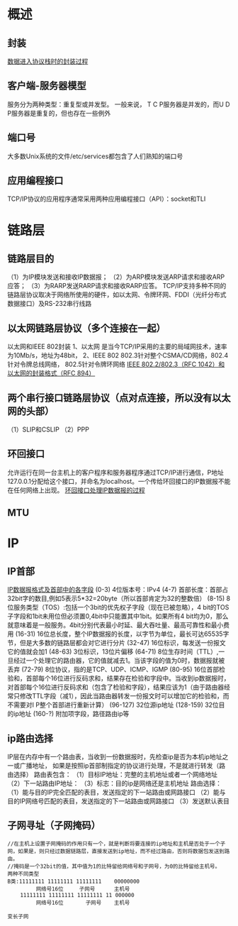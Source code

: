 # 概述
## 封装
[数据进入协议栈时的封装过程](../picture/10.png)
## 客户端-服务器模型
服务分为两种类型：重复型或并发型。
一般来说， T C P服务器是并发的，而U D P服务器是重复的，但也存在一些例外
## 端口号
大多数Unix系统的文件/etc/services都包含了人们熟知的端口号
## 应用编程接口
TCP/IP协议的应用程序通常采用两种应用编程接口（API）：socket和TLI

# 链路层
## 链路层目的
（1）为IP模块发送和接收IP数据报；
（2）为ARP模块发送ARP请求和接收ARP应答；
（3）为RARP发送RARP请求和接收RARP应答。
TCP/IP支持多种不同的链路层协议取决于网络所使用的硬件，如以太网、令牌环网、FDDI（光纤分布式数据接口）及RS-232串行线路

## 以太网链路层协议（多个连接在一起）
以太网和IEEE 802封装
1、以太网
是当今TCP/IP采用的主要的局域网技术，速率为10Mb/s，地址为48bit，
2、IEEE 802
802.3针对整个CSMA/CD网络，802.4针对令牌总线网络， 802.5针对令牌环网络
[IEEE 802.2/802.3（RFC 1042）和以太网的封装格式（RFC 894）](../picture/11.png)

## 两个串行接口链路层协议（点对点连接，所以没有以太网的头部）
（1）SLIP和CSLIP
（2）PPP

## 环回接口
允许运行在同一台主机上的客户程序和服务器程序通过TCP/IP进行通信，P地址127.0.0.1分配给这个接口，并命名为localhost。一个传给环回接口的IP数据报不能在任何网络上出现。
[环回接口处理IP数据报的过程](../picture/12.png)

## MTU

# IP
## IP首部
[IP数据报格式及首部中的各字段](../picture/13.png)
(0-3) 4位版本号：IPv4
(4-7) 首部长度：首部占32bit字的数目,例如5表示5*32=20byte（所以首部肯定为32的整数倍）
(8-15) 8位服务类型（TOS）:包括一个3bit的优先权子字段（现在已被忽略），4 bit的TOS子字段和1bit未用位但必须置0,4bit中只能置其中1bit。如果所有4 bit均为0，那么就意味着是一般服务。4bit分别代表最小时延、最大吞吐量、最高可靠性和最小费用
(16-31) 16位总长度，整个IP数据报的长度，以字节为单位，最长可达65535字节，但是大多数的链路层都会对它进行分片
(32-47) 16位标识，每发送一份报文它的值就会加1
(48-63) 3位标识，13位片偏移
(64-71) 8位生存时间（TTL）,一旦经过一个处理它的路由器，它的值就减去1。当该字段的值为0时，数据报就被丢弃
(72-79) 8位协议，指的是TCP、UDP、ICMP、IGMP
(80-95) 16位首部检验和，首部每个16位进行反码求和，结果存在检验和字段中。当收到ip数据报时，对首部每个16位进行反码求和（包含了检验和字段），结果应该为1（由于路由器经常只修改TTL字段（减1），因此当路由器转发一份报文时可以增加它的检验和，而不需要对I P整个首部进行重新计算）
(96-127) 32位源ip地址
(128-159) 32位目的ip地址
(160-?) 附加项字段，路径路由ip等

## ip路由选择
IP层在内存中有一个路由表，当收到一份数据报时，先检查ip是否为本机ip地址之一或广播地址，
如果是按照ip首部制指定的协议进行处理，不是就进行转发（路由选择）
路由表包含：
（1）目标IP地址：完整的主机地址或者一个网络地址
（2）下一站路由IP地址：
（3）标志：目的ip是网络还是主机地址
路由选择：
（1）能与目的IP完全匹配的表目，发送指定的下一站路由或网路接口
（2）能与目的IP网络号匹配的表目，发送指定的下一站路由或网路接口
（3）发送默认表目

## 子网寻址（子网掩码）
```
//在主机上设置子网掩码的作用只有一个，就是判断将要连接的ip地址和主机是否处于一个子网，如果是，则只经过数据链路层，直接发送到ip地址，而不经过路由，否则将数据包发送到路由。
//掩码是一个32bit的值，其中值为1的比特留给网络号和子网号，为0的比特留给主机号。
两种不同类型
B类:11111111 11111111 11111111    00000000
         网络号16位     子网号      主机号
    11111111 11111111 11111111 11 000000
         网络号16位       子网号    主机号

变长子网

```












